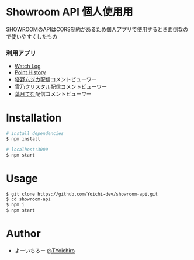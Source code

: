 # Showroom API 個人使用用

[SHOWROOM](https://www.showroom-live.com/)のAPIはCORS制約があるため個人アプリで使用するとき面倒なので使いやすくしたもの

### 利用アプリ
- [Watch Log](https://watch-log.showroom-app.com/)
- [Point History](https://point-history.showroom-app.com/)
- [塔野ムジカ](https://www.showroom-live.com/room/profile?room_id=373889)配信コメントビューワー
- [雪乃クリスタル](https://www.showroom-live.com/room/profile?room_id=294615)配信コメントビューワー
- [葉月てむ](https://www.showroom-live.com/room/profile?room_id=382233)配信コメントビューワー

# Installation

```bash
# install dependencies
$ npm install

# localhost:3000
$ npm start
```

# Usage

```bash
$ git clone https://github.com/Yoichi-dev/showroom-api.git
$ cd showroom-api
$ npm i
$ npm start
```

# Author

* よーいちろー [@TYoichiro](https://twitter.com/TYoichiro)
